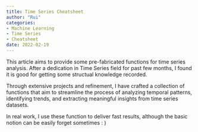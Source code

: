 ```yaml
---
title: Time Series Cheatsheet
author: "Rui"
categories:
- Machine Learning
- Time Series
- Cheatsheet
date: 2022-02-19
---
```




This article aims to provide some pre-fabricated functions for time series analysis. After a dedication in Time Series field for past few months,  I found it is good for getting some structual knowledge recorded.



Through extensive projects and refinement, I have crafted a collection of functions that aim to streamline the process of analyzing temporal patterns, identifying trends, and extracting meaningful insights from time series datasets. 



In real work, I use these function to deliver fast results, although the basic notion can be easily forget sometimes : )



